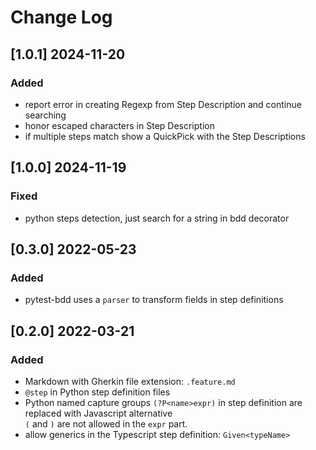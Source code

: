 # Change Log

## [1.0.1] 2024-11-20
### Added
- report error in creating Regexp from Step Description and continue searching
- honor escaped characters in Step Description
- if multiple steps match show a QuickPick with the Step Descriptions

## [1.0.0] 2024-11-19
### Fixed
- python steps detection, just search for a string in bdd decorator

## [0.3.0] 2022-05-23
### Added
- pytest-bdd uses a `parser` to transform fields in step definitions

## [0.2.0] 2022-03-21
### Added
- Markdown with Gherkin file extension: `.feature.md`
- `@step` in Python step definition files
- Python named capture groups `(?P<name>expr)` in step definition are replaced with Javascript alternative  
  `(` and `)` are not allowed in the `expr` part.
- allow generics in the Typescript step definition: `Given<typeName>`
